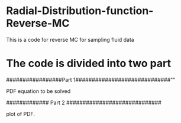 # Radial-Distribution-function-Reverse-MC
This is a code for reverse MC for sampling fluid data
# The code is divided into two part

#################Part 1#############################""

PDF equation to be solved


############# Part 2 #############################

plot of PDF. 

